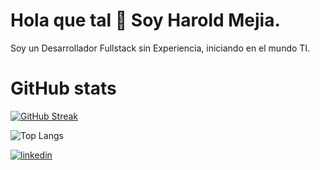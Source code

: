 # Hola que tal 👋 Soy Harold Mejia. 

Soy un Desarrollador Fullstack sin Experiencia, iniciando en el mundo TI.

# GitHub stats

[![GitHub Streak](https://github-readme-streak-stats.herokuapp.com?user=handres994&theme=highcontrast&hide_border=true&locale=es)](https://git.io/streak-stats)

![Top Langs](https://github-readme-stats.vercel.app/api/top-langs/?username=anuraghazra&layout=compact)

[![linkedin](https://img.shields.io/badge/linkedin-0A66C2?style=for-the-badge&logo=linkedin&logoColor=white)](https://www.linkedin.com/)
